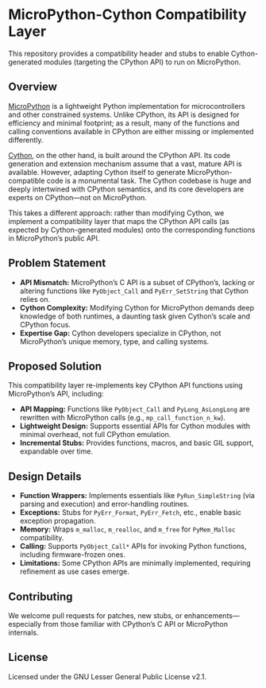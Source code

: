 # MicroPython-Cython Compatibility Layer

This repository provides a compatibility header and stubs to enable Cython-generated modules (targeting the CPython API) to run on MicroPython.

## Overview

[MicroPython](https://github.com/micropython/micropython) is a lightweight Python implementation for microcontrollers and other constrained systems. Unlike CPython, its API is designed for efficiency and minimal footprint; as a result, many of the functions and calling conventions available in CPython are either missing or implemented differently.

[Cython](https://github.com/cython/cython), on the other hand, is built around the CPython API. Its code generation and extension mechanism assume that a vast, mature API is available. However, adapting Cython itself to generate MicroPython-compatible code is a monumental task. The Cython codebase is huge and deeply intertwined with CPython semantics, and its core developers are experts on CPython—not on MicroPython.

This takes a different approach: rather than modifying Cython, we implement a compatibility layer that maps the CPython API calls (as expected by Cython-generated modules) onto the corresponding functions in MicroPython’s public API.

## Problem Statement

- **API Mismatch:** MicroPython’s C API is a subset of CPython’s, lacking or altering functions like `PyObject_Call` and `PyErr_SetString` that Cython relies on.
- **Cython Complexity:** Modifying Cython for MicroPython demands deep knowledge of both runtimes, a daunting task given Cython’s scale and CPython focus.
- **Expertise Gap:** Cython developers specialize in CPython, not MicroPython’s unique memory, type, and calling systems.

## Proposed Solution

This compatibility layer re-implements key CPython API functions using MicroPython’s API, including:

- **API Mapping:** Functions like `PyObject_Call` and `PyLong_AsLongLong` are rewritten with MicroPython calls (e.g., `mp_call_function_n_kw`).
- **Lightweight Design:** Supports essential APIs for Cython modules with minimal overhead, not full CPython emulation.
- **Incremental Stubs:** Provides functions, macros, and basic GIL support, expandable over time.

## Design Details

- **Function Wrappers:** Implements essentials like `PyRun_SimpleString` (via parsing and execution) and error-handling routines.
- **Exceptions:** Stubs for `PyErr_Format`, `PyErr_Fetch`, etc., enable basic exception propagation.
- **Memory:** Wraps `m_malloc`, `m_realloc`, and `m_free` for `PyMem_Malloc` compatibility.
- **Calling:** Supports `PyObject_Call*` APIs for invoking Python functions, including firmware-frozen ones.
- **Limitations:** Some CPython APIs are minimally implemented, requiring refinement as use cases emerge.

## Contributing

We welcome pull requests for patches, new stubs, or enhancements—especially from those familiar with CPython’s C API or MicroPython internals.

## License

Licensed under the GNU Lesser General Public License v2.1.

